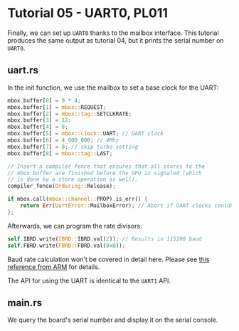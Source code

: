 # Tutorial 05 - UART0, PL011

Finally, we can set up `UART0` thanks to the mailbox interface.  This tutorial
produces the same output as tutorial 04, but it prints the serial number on
`UART0`.

## uart.rs

In the init function, we use the mailbox to set a base clock for the UART:

```rust
mbox.buffer[0] = 9 * 4;
mbox.buffer[1] = mbox::REQUEST;
mbox.buffer[2] = mbox::tag::SETCLKRATE;
mbox.buffer[3] = 12;
mbox.buffer[4] = 8;
mbox.buffer[5] = mbox::clock::UART; // UART clock
mbox.buffer[6] = 4_000_000; // 4Mhz
mbox.buffer[7] = 0; // skip turbo setting
mbox.buffer[8] = mbox::tag::LAST;

// Insert a compiler fence that ensures that all stores to the
// mbox buffer are finished before the GPU is signaled (which
// is done by a store operation as well).
compiler_fence(Ordering::Release);

if mbox.call(mbox::channel::PROP).is_err() {
    return Err(UartError::MailboxError); // Abort if UART clocks couldn't be set
};

```

Afterwards, we can program the rate divisors:

```rust
self.IBRD.write(IBRD::IBRD.val(2)); // Results in 115200 baud
self.FBRD.write(FBRD::FBRD.val(0xB));
```

Baud rate calculation won't be covered in detail here.  Please see [this
reference from ARM](http://infocenter.arm.com/help/index.jsp?topic=/com.arm.doc.ddi0183g/I49493.html)
for details.

The API for using the UART is identical to the `UART1` API.

## main.rs

We query the board's serial number and display it on the serial console.
